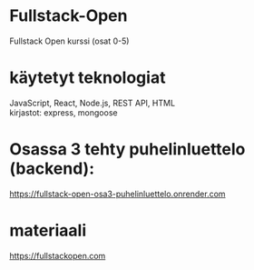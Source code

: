# Fullstack-Open
Fullstack Open kurssi (osat 0-5)

# käytetyt teknologiat
JavaScript, React, Node.js, REST API, HTML  
kirjastot: express, mongoose
# Osassa 3 tehty puhelinluettelo (backend): 
https://fullstack-open-osa3-puhelinluettelo.onrender.com

# materiaali
https://fullstackopen.com
